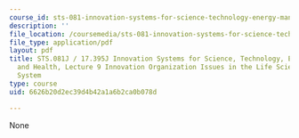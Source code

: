 ```yaml
---
course_id: sts-081-innovation-systems-for-science-technology-energy-manufacturing-and-health-spring-2017
description: ''
file_location: /coursemedia/sts-081-innovation-systems-for-science-technology-energy-manufacturing-and-health-spring-2017/6626b20d2ec39d4b42a1a6b2ca0b078d_MITSTS_081JS17_lec9.pdf
file_type: application/pdf
layout: pdf
title: STS.081J / 17.395J Innovation Systems for Science, Technology, Energy, Manufacturing,
  and Health, Lecture 9 Innovation Organization Issues in the Life Science Innovation
  System
type: course
uid: 6626b20d2ec39d4b42a1a6b2ca0b078d

---
```

None